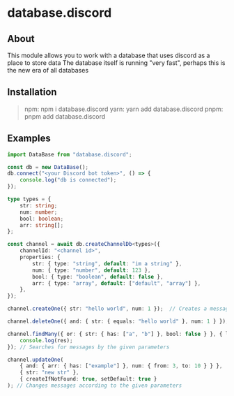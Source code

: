 # database.discord

## About
This module allows you to work with a database that uses discord as a place to store data
The database itself is running "very fast", perhaps this is the new era of all databases

## Installation
> npm: npm i database.discord
> yarn: yarn add database.discord
> pnpm: pnpm add database.discord

## Examples
```typescript
import DataBase from "database.discord";

const db = new DataBase();
db.connect("<your Discord bot token>", () => {
    console.log("db is connected");
});

type types = {
    str: string;
    num: number;
    bool: boolean;
    arr: string[];
};

const channel = await db.createChannelDb<types>({
    channelId: "<channel id>",
    properties: {
        str: { type: "string", default: "im a string" },
        num: { type: "number", default: 123 },
        bool: { type: "boolean", default: false },
        arr: { type: "array", default: ["default", "array"] },
    },
});

channel.createOne({ str: "hello world", num: 1 });  // Сreates a message with the given parameters

channel.deleteOne({ and: { str: { equals: "hello world" }, num: 1 } }); //Deletes the message by the given filter

channel.findMany({ or: { str: { has: ["a", "b"] }, bool: false } }, { limit: 3 }).then((res) => {
    console.log(res);
}); // Searches for messages by the given parameters

channel.updateOne(
    { and: { arr: { has: ["example"] }, num: { from: 3, to: 10 } } },
    { str: "new str" },
    { createIfNotFound: true, setDefault: true }
); // Сhanges messages according to the given parameters
```